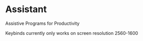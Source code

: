 # Assistant

Assistive Programs for Productivity

Keybinds currently only works on screen resolution 2560-1600
